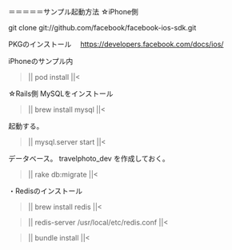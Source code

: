 ＝＝＝＝＝サンプル起動方法
☆iPhone側

git clone git://github.com/facebook/facebook-ios-sdk.git

PKGのインストール　
https://developers.facebook.com/docs/ios/

iPhoneのサンプル内
>||
pod install
||<

☆Rails側
MySQLをインストール
>||
brew install mysql
||<
 
起動する。
>||
mysql.server start
||<

データベース。
travelphoto_dev
を作成しておく。

>||
rake db:migrate 
||<

・Redisのインストール
>||
brew install redis
||<


>||
redis-server /usr/local/etc/redis.conf
||<


>||
bundle install
||<

